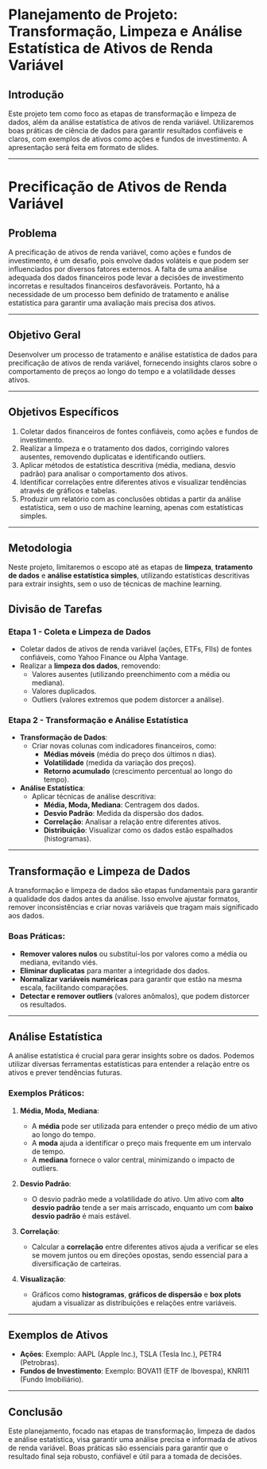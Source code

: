 # **Planejamento de Projeto: Transformação, Limpeza e Análise Estatística de Ativos de Renda Variável**

## **Introdução**

Este projeto tem como foco as etapas de transformação e limpeza de dados, além da análise estatística de ativos de renda variável. Utilizaremos boas práticas de ciência de dados para garantir resultados confiáveis e claros, com exemplos de ativos como ações e fundos de investimento. A apresentação será feita em formato de slides.

---

# **Precificação de Ativos de Renda Variável**

## **Problema**

A precificação de ativos de renda variável, como ações e fundos de investimento, é um desafio, pois envolve dados voláteis e que podem ser influenciados por diversos fatores externos. A falta de uma análise adequada dos dados financeiros pode levar a decisões de investimento incorretas e resultados financeiros desfavoráveis. Portanto, há a necessidade de um processo bem definido de tratamento e análise estatística para garantir uma avaliação mais precisa dos ativos.

---

## **Objetivo Geral**

Desenvolver um processo de tratamento e análise estatística de dados para precificação de ativos de renda variável, fornecendo insights claros sobre o comportamento de preços ao longo do tempo e a volatilidade desses ativos.

---

## **Objetivos Específicos**

1. Coletar dados financeiros de fontes confiáveis, como ações e fundos de investimento.
2. Realizar a limpeza e o tratamento dos dados, corrigindo valores ausentes, removendo duplicatas e identificando outliers.
3. Aplicar métodos de estatística descritiva (média, mediana, desvio padrão) para analisar o comportamento dos ativos.
4. Identificar correlações entre diferentes ativos e visualizar tendências através de gráficos e tabelas.
5. Produzir um relatório com as conclusões obtidas a partir da análise estatística, sem o uso de machine learning, apenas com estatísticas simples.

---

## **Metodologia**

Neste projeto, limitaremos o escopo até as etapas de **limpeza**, **tratamento de dados** e **análise estatística simples**, utilizando estatísticas descritivas para extrair insights, sem o uso de técnicas de machine learning.


## **Divisão de Tarefas**

### **Etapa 1 - Coleta e Limpeza de Dados**  
- Coletar dados de ativos de renda variável (ações, ETFs, FIIs) de fontes confiáveis, como Yahoo Finance ou Alpha Vantage.
- Realizar a **limpeza dos dados**, removendo:
  - Valores ausentes (utilizando preenchimento com a média ou mediana).
  - Valores duplicados.
  - Outliers (valores extremos que podem distorcer a análise).

### **Etapa 2 - Transformação e Análise Estatística**  
- **Transformação de Dados**:
  - Criar novas colunas com indicadores financeiros, como:
    - **Médias móveis** (média do preço dos últimos n dias).
    - **Volatilidade** (medida da variação dos preços).
    - **Retorno acumulado** (crescimento percentual ao longo do tempo).
- **Análise Estatística**:
  - Aplicar técnicas de análise descritiva:
    - **Média, Moda, Mediana**: Centragem dos dados.
    - **Desvio Padrão**: Medida da dispersão dos dados.
    - **Correlação**: Analisar a relação entre diferentes ativos.
    - **Distribuição**: Visualizar como os dados estão espalhados (histogramas).

---

## **Transformação e Limpeza de Dados**

A transformação e limpeza de dados são etapas fundamentais para garantir a qualidade dos dados antes da análise. Isso envolve ajustar formatos, remover inconsistências e criar novas variáveis que tragam mais significado aos dados.

### **Boas Práticas**:
- **Remover valores nulos** ou substituí-los por valores como a média ou mediana, evitando viés.
- **Eliminar duplicatas** para manter a integridade dos dados.
- **Normalizar variáveis numéricas** para garantir que estão na mesma escala, facilitando comparações.
- **Detectar e remover outliers** (valores anômalos), que podem distorcer os resultados.

---

## **Análise Estatística**

A análise estatística é crucial para gerar insights sobre os dados. Podemos utilizar diversas ferramentas estatísticas para entender a relação entre os ativos e prever tendências futuras.

### **Exemplos Práticos**:
1. **Média, Moda, Mediana**:
   - A **média** pode ser utilizada para entender o preço médio de um ativo ao longo do tempo.
   - A **moda** ajuda a identificar o preço mais frequente em um intervalo de tempo.
   - A **mediana** fornece o valor central, minimizando o impacto de outliers.

2. **Desvio Padrão**:
   - O desvio padrão mede a volatilidade do ativo. Um ativo com **alto desvio padrão** tende a ser mais arriscado, enquanto um com **baixo desvio padrão** é mais estável.

3. **Correlação**:
   - Calcular a **correlação** entre diferentes ativos ajuda a verificar se eles se movem juntos ou em direções opostas, sendo essencial para a diversificação de carteiras.

4. **Visualização**:
   - Gráficos como **histogramas**, **gráficos de dispersão** e **box plots** ajudam a visualizar as distribuições e relações entre variáveis.

---

## **Exemplos de Ativos**

- **Ações**: Exemplo: AAPL (Apple Inc.), TSLA (Tesla Inc.), PETR4 (Petrobras).
- **Fundos de Investimento**: Exemplo: BOVA11 (ETF de Ibovespa), KNRI11 (Fundo Imobiliário).

---

## **Conclusão**

Este planejamento, focado nas etapas de transformação, limpeza de dados e análise estatística, visa garantir uma análise precisa e informada de ativos de renda variável. Boas práticas são essenciais para garantir que o resultado final seja robusto, confiável e útil para a tomada de decisões.